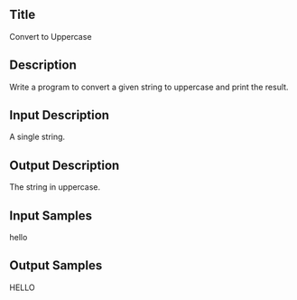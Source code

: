 ## Title
Convert to Uppercase

## Description
Write a program to convert a given string to uppercase and print the result.

## Input Description
A single string.

## Output Description
The string in uppercase.

## Input Samples
hello

## Output Samples
HELLO

